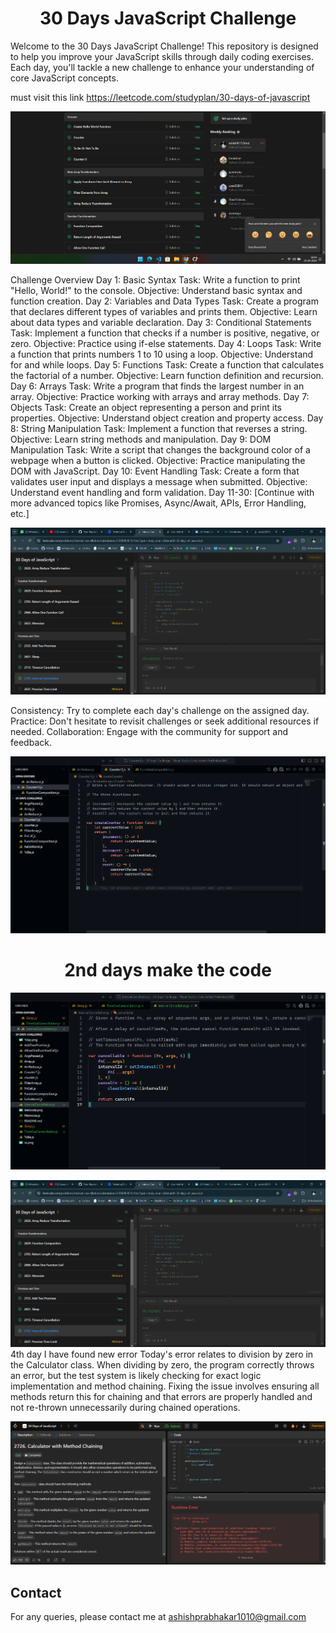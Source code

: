 <p align="center"><h1 font="10rem" align="center">30 Days JavaScript Challenge</h1>
Welcome to the 30 Days JavaScript Challenge! This repository is designed to help you improve your JavaScript skills through daily coding exercises. Each day, you'll tackle a new challenge to enhance your understanding of core JavaScript concepts.

must visit this link https://leetcode.com/studyplan/30-days-of-javascript

![First loading Page](https://github.com/ashish8513/30-days-javascript-leetCode-challenges/blob/main/1day.png)

Challenge Overview
Day 1: Basic Syntax
Task: Write a function to print "Hello, World!" to the console.
Objective: Understand basic syntax and function creation.
Day 2: Variables and Data Types
Task: Create a program that declares different types of variables and prints them.
Objective: Learn about data types and variable declaration.
Day 3: Conditional Statements
Task: Implement a function that checks if a number is positive, negative, or zero.
Objective: Practice using if-else statements.
Day 4: Loops
Task: Write a function that prints numbers 1 to 10 using a loop.
Objective: Understand for and while loops.
Day 5: Functions
Task: Create a function that calculates the factorial of a number.
Objective: Learn function definition and recursion.
Day 6: Arrays
Task: Write a program that finds the largest number in an array.
Objective: Practice working with arrays and array methods.
Day 7: Objects
Task: Create an object representing a person and print its properties.
Objective: Understand object creation and property access.
Day 8: String Manipulation
Task: Implement a function that reverses a string.
Objective: Learn string methods and manipulation.
Day 9: DOM Manipulation
Task: Write a script that changes the background color of a webpage when a button is clicked.
Objective: Practice manipulating the DOM with JavaScript.
Day 10: Event Handling
Task: Create a form that validates user input and displays a message when submitted.
Objective: Understand event handling and form validation.
Day 11-30: [Continue with more advanced topics like Promises, Async/Await, APIs, Error Handling, etc.]


![First loading Page](https://github.com/ashish8513/30-days-javascript-leetCode-challenges/blob/main/leetcode.png)

Consistency: Try to complete each day's challenge on the assigned day.
Practice: Don't hesitate to revisit challenges or seek additional resources if needed.
Collaboration: Engage with the community for support and feedback.

<p align="center">
  <img src="https://github.com/ashish8513/30-days-javascript-leetCode-challenges/blob/main/vs.png" alt="Visual Studio" width="600"/>
</p>
  <h1 align="center">2nd days make the code</h1>
<p align="center">
  <img src="https://github.com/ashish8513/30-days-javascript-leetCode-challenges/blob/main/2nd%20days.png" alt="Visual Studio" width="600"/>
</p>

![Second loading Page](https://github.com/ashish8513/30-days-javascript-leetCode-challenges/blob/main/30%20png.png)
4th day I have found new error 
Today's error relates to division by zero in the Calculator class. When dividing by zero, the program correctly throws an error, but the test system is likely checking for exact logic implementation and method chaining. Fixing the issue involves ensuring all methods return this for chaining and that errors are properly handled and not re-thrown unnecessarily during chained operations.
<p align="center">
  <img src="https://github.com/ashish8513/30-days-javascript-leetCode-challenges/blob/main/erroe.png" alt="Visual Studio" width="600"/>
</p>


## Contact

For any queries, please contact me at [ashishprabhakar1010@gmail.com](mailto:ashishprabhakar1010@gmail.com)

